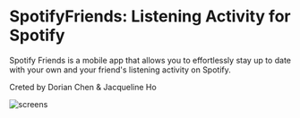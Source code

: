 # SpotifyFriends: Listening Activity for Spotify

Spotify Friends is a mobile app that allows you to effortlessly stay up to date with your own and your friend's listening activity on Spotify. 

Creted by Dorian Chen & Jacqueline Ho


![screens](https://github.com/jho426/SpotifyFriends/assets/99153760/aaf1323e-d968-4464-9645-31df9d6ef8a2)
